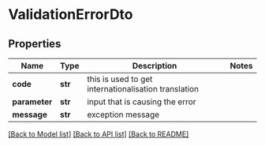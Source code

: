 # ValidationErrorDto

## Properties
Name | Type | Description | Notes
------------ | ------------- | ------------- | -------------
**code** | **str** | this is used to get internationalisation translation | 
**parameter** | **str** | input that is causing the error | 
**message** | **str** | exception message | 

[[Back to Model list]](../README.md#documentation-for-models) [[Back to API list]](../README.md#documentation-for-api-endpoints) [[Back to README]](../README.md)

